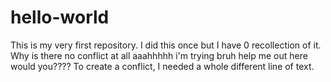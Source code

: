# hello-world
This is my very first repository. I did this once but I have 0 recollection of it.
Why is there no conflict at all aaahhhhh i'm trying bruh help me out here would you????
To create a conflict, I needed a whole different line of text.
